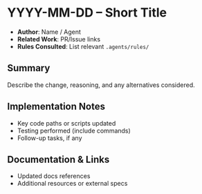 # YYYY-MM-DD – Short Title

- **Author**: Name / Agent
- **Related Work**: PR/Issue links
- **Rules Consulted**: List relevant `.agents/rules/`

## Summary

Describe the change, reasoning, and any alternatives considered.

## Implementation Notes

- Key code paths or scripts updated
- Testing performed (include commands)
- Follow-up tasks, if any

## Documentation & Links

- Updated docs references
- Additional resources or external specs
